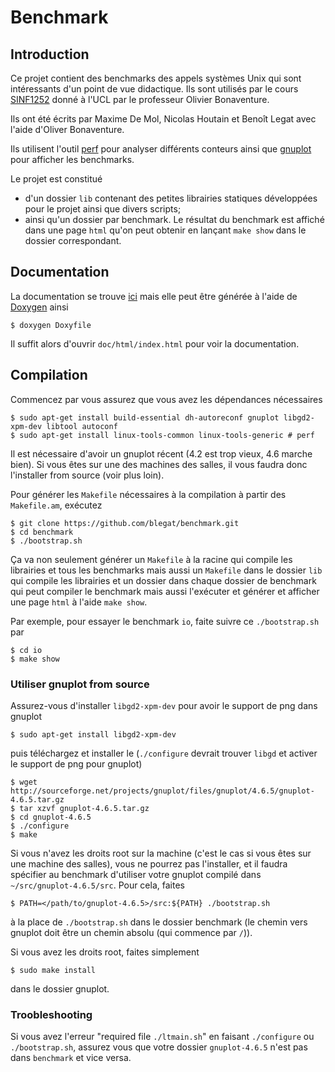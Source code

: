 # Benchmark

## Introduction
Ce projet contient des benchmarks des appels systèmes Unix qui sont
intéressants d'un point de vue didactique.
Ils sont utilisés par le cours [SINF1252](http://sinf1252.info.ucl.ac.be/)
donné à l'UCL par le professeur Olivier Bonaventure.

Ils ont été écrits par Maxime De Mol, Nicolas Houtain et Benoît Legat
avec l'aide d'Oliver Bonaventure.

Ils utilisent l'outil
[perf](https://perf.wiki.kernel.org/index.php/Main_Page)
pour analyser différents conteurs ainsi que
[gnuplot](http://www.gnuplot.info/)
pour afficher les benchmarks.

Le projet est constitué
* d'un dossier `lib` contenant des petites librairies
  statiques développées pour le projet ainsi que divers scripts;
* ainsi qu'un dossier par benchmark.
  Le résultat du benchmark est affiché dans une page `html`
  qu'on peut obtenir en lançant `make show` dans le dossier correspondant.

## Documentation
La documentation se trouve
[ici](http://blegat.github.io/benchmark/index.html)
mais elle peut être générée à l'aide de
[Doxygen](http://www.stack.nl/~dimitri/doxygen/)
ainsi

    $ doxygen Doxyfile
Il suffit alors d'ouvrir `doc/html/index.html` pour voir la documentation.

## Compilation
Commencez par vous assurez que vous avez les dépendances nécessaires

    $ sudo apt-get install build-essential dh-autoreconf gnuplot libgd2-xpm-dev libtool autoconf
    $ sudo apt-get install linux-tools-common linux-tools-generic # perf

Il est nécessaire d'avoir un gnuplot récent (4.2 est trop vieux, 4.6 marche bien).
Si vous êtes sur une des machines des salles, il vous faudra donc l'installer from source (voir plus loin).

Pour générer les `Makefile` nécessaires à la compilation à partir
des `Makefile.am`, exécutez

    $ git clone https://github.com/blegat/benchmark.git
    $ cd benchmark
    $ ./bootstrap.sh

Ça va non seulement générer un `Makefile` à la racine qui compile
les librairies et tous les benchmarks mais aussi un `Makefile` dans
le dossier `lib` qui compile les librairies et un dossier dans
chaque dossier de benchmark qui peut compiler le benchmark mais aussi
l'exécuter et générer et afficher une page `html` à l'aide `make show`.

Par exemple, pour essayer le benchmark `io`, faite suivre ce `./bootstrap.sh`
par

    $ cd io
    $ make show

### Utiliser gnuplot from source

Assurez-vous d'installer `libgd2-xpm-dev` pour avoir le support de png dans gnuplot

    $ sudo apt-get install libgd2-xpm-dev

puis téléchargez et installer le
(`./configure` devrait trouver `libgd` et activer le support de png pour gnuplot)

    $ wget http://sourceforge.net/projects/gnuplot/files/gnuplot/4.6.5/gnuplot-4.6.5.tar.gz
    $ tar xzvf gnuplot-4.6.5.tar.gz
    $ cd gnuplot-4.6.5
    $ ./configure
    $ make

Si vous n'avez les droits root sur la machine
(c'est le cas si vous êtes sur une machine des salles), vous ne pourrez pas l'installer,
et il faudra spécifier au benchmark d'utiliser votre gnuplot compilé dans `~/src/gnuplot-4.6.5/src`.
Pour cela, faites

    $ PATH=</path/to/gnuplot-4.6.5>/src:${PATH} ./bootstrap.sh

à la place de `./bootstrap.sh` dans le dossier benchmark (le chemin vers gnuplot doit être un chemin absolu (qui commence par `/`)).

Si vous avez les droits root, faites simplement

    $ sudo make install

dans le dossier gnuplot.


### Troobleshooting

Si vous avez l'erreur "required file `./ltmain.sh`" en faisant `./configure` ou `./bootstrap.sh`,
assurez vous que votre dossier `gnuplot-4.6.5` n'est pas dans `benchmark` et vice versa.

